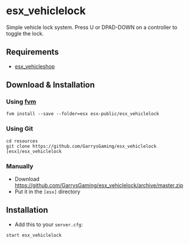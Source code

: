 # esx_vehiclelock

Simple vehicle lock system. Press U or DPAD-DOWN on a controller to toggle the lock.

## Requirements

- [esx_vehicleshop](https://github.com/ESX-Org/esx_vehicleshop)

## Download & Installation

### Using [fvm](https://github.com/qlaffont/fvm-installer)
```
fvm install --save --folder=esx esx-public/esx_vehiclelock
```

### Using Git
```
cd resources
git clone https://github.com/GarrysGaming/esx_vehiclelock [esx]/esx_vehiclelock
```

### Manually
- Download https://github.com/GarrysGaming/esx_vehiclelock/archive/master.zip
- Put it in the `[esx]` directory

## Installation
- Add this to your `server.cfg`:

```
start esx_vehiclelock
```
